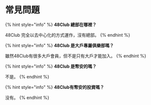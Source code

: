 # 常見問題

{% hint style="info" %}
**48Club 總部在哪裡？**

48Club 完全以去中心化的方式運作，沒有總部。
{% endhint %}

{% hint style="info" %}
**48Club 是大戶專屬俱樂部嗎？**

雖然48Club有很多大戶會員，但不是只有大戶才能加入。
{% endhint %}

{% hint style="info" %}
**48Club 是幣安的嗎？**

不是。
{% endhint %}

{% hint style="info" %}
**48Club有幣安的投資嗎？**

没有。
{% endhint %}
